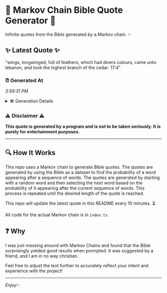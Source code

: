 # 📖 Markov Chain Bible Quote Generator 📖

Infinite quotes from the Bible generated by a Markov chain. ✨

## ✨ Latest Quote ✨
"wings, longwinged, full of feathers, which had divers colours, came unto lebanon, and took the highest branch of the cedar: 17:4"

### ⏰ Generated At
*3:59:31 PM*

<details>
    <summary>🛠️ Generation Details</summary>
    <p>
        <strong>🌱 Seed:</strong> wings,<br>
        <strong>🔄 Iterations:</strong> 20<br>
        <strong>📜 Context History:</strong><br>[ wings, ]: longwinged,<br>[ wings,, longwinged, ]: full<br>[ wings,, longwinged,, full ]: of<br>[ wings,, longwinged,, full, of ]: feathers,<br>[ wings,, longwinged,, full, of, feathers, ]: which<br>[ wings,, longwinged,, full, of, feathers,, which ]: had<br>[ longwinged,, full, of, feathers,, which, had ]: divers<br>[ full, of, feathers,, which, had, divers ]: colours,<br>[ of, feathers,, which, had, divers, colours, ]: came<br>[ feathers,, which, had, divers, colours,, came ]: unto<br>[ which, had, divers, colours,, came, unto ]: lebanon,<br>[ had, divers, colours,, came, unto, lebanon, ]: and<br>[ divers, colours,, came, unto, lebanon,, and ]: took<br>[ colours,, came, unto, lebanon,, and, took ]: the<br>[ came, unto, lebanon,, and, took, the ]: highest<br>[ unto, lebanon,, and, took, the, highest ]: branch<br>[ lebanon,, and, took, the, highest, branch ]: of<br>[ and, took, the, highest, branch, of ]: the<br>[ took, the, highest, branch, of, the ]: cedar:<br>[ the, highest, branch, of, the, cedar: ]: 17:4<br>
    </p>
</details>

### ⚠️ Disclaimer ⚠️
**This quote is generated by a program and is not to be taken seriously. It is purely for entertainment purposes.**

---

## 🔍 How It Works

This repo uses a Markov chain to generate Bible quotes. The quotes are generated by using the Bible as a dataset to find the probability of a word appearing after a sequence of words. The quotes are generated by starting with a random word and then selecting the next word based on the probability of it appearing after the current sequence of words. This process is repeated until the desired length of the quote is reached.

This repo will update the latest quote in this README every 10 minutes. ⏳

All code for the actual Markov chain is in `index.ts`.

## ❓ Why

I was just messing around with Markov Chains and found that the Bible surprisingly yielded good results when prompted. 
It was suggested by a friend, and I am in no way christian.

Feel free to adjust the text further to accurately reflect your intent and experience with the project!

---

*Enjoy*✨
